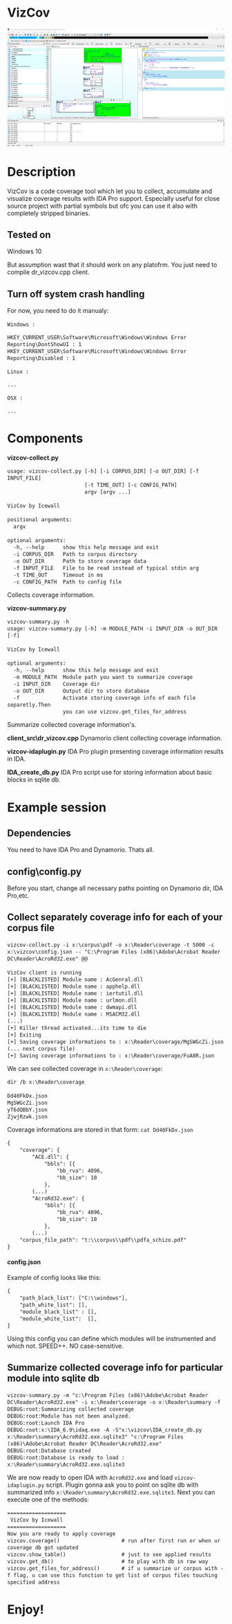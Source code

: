 # VizCov
![vizcov image](img/vizcov.png)
# Description
VizCov is a code coverage tool which let you to collect, accumulate and visualize coverage results with IDA Pro support. Especially useful for close source project with partial symbols but ofc you can use it also with completely stripped binaries.
## Tested on
Windows 10

But assumption wast that it should work on any platofrm. You just need to compile dr_vizcov.cpp client.

## Turn off system crash handling
For now, you need to do it manualy:

`Windows :`
```
HKEY_CURRENT_USER\Software\Microsoft\Windows\Windows Error Reporting\DontShowUI : 1
HKEY_CURRENT_USER\Software\Microsoft\Windows\Windows Error Reporting\Disabled : 1
```

`Linux : `
```
...
```

`OSX : `
```
...
```

# Components
**vizcov-collect.py**
```
usage: vizcov-collect.py [-h] [-i CORPUS_DIR] [-o OUT_DIR] [-f INPUT_FILE]
                         [-t TIME_OUT] [-c CONFIG_PATH]
                         argv [argv ...]

VizCov by Icewall

positional arguments:
  argv

optional arguments:
  -h, --help      show this help message and exit
  -i CORPUS_DIR   Path to corpus directory
  -o OUT_DIR      Path to store coverage data
  -f INPUT_FILE   File to be read instead of typical stdin arg
  -t TIME_OUT     Timeout in ms
  -c CONFIG_PATH  Path to config file
```                         
Collects coverage information.

**vizcov-summary.py**
```
vizcov-summary.py -h
usage: vizcov-summary.py [-h] -m MODULE_PATH -i INPUT_DIR -o OUT_DIR [-f]

VizCov by Icewall

optional arguments:
  -h, --help      show this help message and exit
  -m MODULE_PATH  Module path you want to summarize coverage
  -i INPUT_DIR    Coverage dir
  -o OUT_DIR      Output dir to store database
  -f              Activate storing coverage info of each file separetly.Then
                  you can use vizcov.get_files_for_address
```
Summarize collected coverage information's.

**client_src\dr_vizcov.cpp**
Dynamorio client collecting coverage information.

**vizcov-idaplugin.py**
IDA Pro plugin presenting coverage information results in IDA.

**IDA_create_db.py**
IDA Pro script use for storing information about basic blocks in sqlite db.

# Example session
## Dependencies
You need to have IDA Pro and Dynamorio. Thats all.
## config\config.py
Before you start, change all necessary paths pointing on Dynamorio dir, IDA Pro,etc.
## Collect separately coverage info for each of your corpus file 
```
vizcov-collect.py -i x:\corpus\pdf -o x:\Reader\coverage -t 5000 -c x:\vizcov\config.json -- "C:\Program Files (x86)\Adobe\Acrobat Reader DC\Reader\AcroRd32.exe" @@

VizCov client is running
[+] [BLACKLISTED] Module name : AcGenral.dll
[+] [BLACKLISTED] Module name : apphelp.dll
[+] [BLACKLISTED] Module name : iertutil.dll
[+] [BLACKLISTED] Module name : urlmon.dll
[+] [BLACKLISTED] Module name : dwmapi.dll
[+] [BLACKLISTED] Module name : MSACM32.dll
(...)
[+] Killer thread activated...its time to die
[+] Exiting
[+] Saving coverage informations to : x:\Reader\coverage/MgSWGcZi.json
(... next corpus file)
[+] Saving coverage informations to : x:\Reader\coverage/FuA8R.json
```
We can see collected coverage in `x:\Reader\coverage`:
```
dir /b x:\Reader\coverage

Dd40FkDx.json
MgSWGcZi.json
yT6dQBbY.json
ZjwjRzwk.json
```
Coverage informations are stored in that form:
`cat Dd40FkDx.json`
```
{
	"coverage": {
		"ACE.dll": {
			"bbls": [{
				"bb_rva": 4096,
				"bb_size": 10
			},
		(...)
		"AcroRd32.exe": {
			"bbls": [{
				"bb_rva": 4096,
				"bb_size": 10
			},
		(...)
	"corpus_file_path": "t:\\corpus\\pdf\\pdfa_schizo.pdf"
}
```
#### config.json
Example of config looks like this:
```
{
	"path_black_list": ["C:\\windows"],
	"path_white_list": [],
	"module_black_list" : [],
	"module_white_list":  [],
}
```
Using this config you can define which modules will be instrumented and which not. SPEED++. NO case-sensitive.

## Summarize collected coverage info for particular module into sqlite db
```
vizcov-summary.py -m "c:\Program Files (x86)\Adobe\Acrobat Reader DC\Reader\AcroRd32.exe" -i x:\Reader\coverage -o x:\Reader\summary -f
DEBUG:root:Summarizing collected coverage
DEBUG:root:Module has not been analyzed.
DEBUG:root:Launch IDA Pro
DEBUG:root:x:\IDA_6.9\idaq.exe -A -S"x:\vizcov\IDA_create_db.py x:\Reader\summary\AcroRd32.exe.sqlite3" "c:\Program Files (x86)\Adobe\Acrobat Reader DC\Reader\AcroRd32.exe"
DEBUG:root:Database created
DEBUG:root:Database is ready to load : x:\Reader\summary\AcroRd32.exe.sqlite3
```

We are now ready to open IDA with `AcroRd32.exe` and load `vizcov-idaplugin.py` script.
Plugin gonna ask you to point on sqlite db with summarized info `x:\Reader\summary\AcroRd32.exe.sqlite3`.
Next you can execute one of the methods:
```
===================
 VizCov by Icewall 
===================
Now you are ready to apply coverage
vizcov.coverage()                    # run after first run or when ur coverage db got updated
vizcov.show_table()                  # just to see applied results
vizcov.get_db()                      # to play with db in raw way
vizcov.get_files_for_address()       # if u summarize ur corpus with -f flag, u can use this function to get list of corpus files touching specified address
```

# Enjoy!
